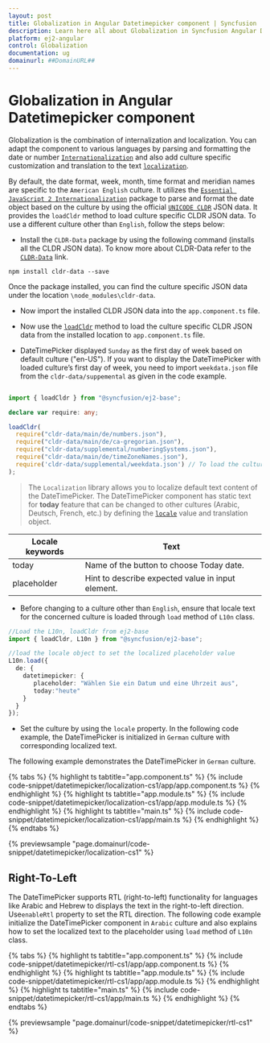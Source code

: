 ```yaml
---
layout: post
title: Globalization in Angular Datetimepicker component | Syncfusion
description: Learn here all about Globalization in Syncfusion Angular Datetimepicker component of Syncfusion Essential JS 2 and more.
platform: ej2-angular
control: Globalization 
documentation: ug
domainurl: ##DomainURL##
---
```


# Globalization in Angular Datetimepicker component

Globalization is the combination of internalization and localization. You can adapt the component to
various languages by parsing and formatting the date or
number [`Internationalization`](../base/internationalization/) and also add culture specific customization and translation to the text [`localization`](../base/localization/).

By default, the date format, week, month, time format and meridian names are specific to the `American English` culture. It utilizes the
[`Essential JavaScript 2 Internationalization`](../base/internationalization)
package to parse and format the date object based on the culture by using the official [`UNICODE CLDR`](http://cldr.unicode.org/)
JSON data. It provides the `loadCldr` method to load culture specific CLDR JSON data. To use a different culture other
than `English`, follow the steps below:

* Install the `CLDR-Data` package by using the following command (installs all the CLDR JSON data). To
  know more about CLDR-Data refer to the [`CLDR-Data`](http://cldr.unicode.org/index/cldr-spec/json) link.

```
npm install cldr-data --save
```

Once the package installed, you can find the culture
specific JSON data under the location `\node_modules\cldr-data`.

* Now import the installed CLDR JSON data into the `app.component.ts` file.

* Now use the
[`loadCldr`](http://ej2.syncfusion.com/documentation/base/internationalization#cldr-data-dependencies)
method
to load the culture specific CLDR JSON data
from the installed location to `app.component.ts` file.

* DateTimePicker displayed `Sunday` as the first day of week based on default culture ("en-US"). If you want to display the DateTimePicker with loaded culture’s first day of week, you need to import `weekdata.json` file from the `cldr-data/suppemental` as given in the code example.

```typescript

import { loadCldr } from "@syncfusion/ej2-base";

declare var require: any;

loadCldr(
  require("cldr-data/main/de/numbers.json"),
  require("cldr-data/main/de/ca-gregorian.json"),
  require("cldr-data/supplemental/numberingSystems.json"),
  require("cldr-data/main/de/timeZoneNames.json"),
  require('cldr-data/supplemental/weekdata.json') // To load the culture based first day of week
);
```

> The `Localization` library allows you to localize default text content of the DateTimePicker. The DateTimePicker component has static text for  **today** feature that can be changed to other cultures (Arabic, Deutsch, French, etc.) by defining the
[`locale`](https://ej2.syncfusion.com/angular/documentation/api/datetimepicker#locale) value and translation object.

Locale keywords |Text
-----|-----
today | Name of the button to choose Today date.
placeholder | Hint to describe expected value in input element.

* Before changing to a culture other than `English`, ensure that locale text for the concerned culture is loaded through `load` method of
  `L10n` class.

```typescript
//Load the L10n, loadCldr from ej2-base
import { loadCldr, L10n } from "@syncfusion/ej2-base";

//load the locale object to set the localized placeholder value
L10n.load({
  de: {
    datetimepicker: {
       placeholder: "Wählen Sie ein Datum und eine Uhrzeit aus",
       today:"heute"
    }
  }
});

```

* Set the culture by using the `locale` property.
In the following code example, the DateTimePicker is initialized in `German` culture with
corresponding localized text.

The following example demonstrates the DateTimePicker in `German` culture.

{% tabs %}
{% highlight ts tabtitle="app.component.ts" %}
{% include code-snippet/datetimepicker/localization-cs1/app/app.component.ts %}
{% endhighlight %}
{% highlight ts tabtitle="app.module.ts" %}
{% include code-snippet/datetimepicker/localization-cs1/app/app.module.ts %}
{% endhighlight %}
{% highlight ts tabtitle="main.ts" %}
{% include code-snippet/datetimepicker/localization-cs1/app/main.ts %}
{% endhighlight %}
{% endtabs %}
  
{% previewsample "page.domainurl/code-snippet/datetimepicker/localization-cs1" %}

## Right-To-Left

The DateTimePicker supports RTL (right-to-left) functionality for languages like Arabic and Hebrew
to displays the text in the right-to-left direction.
Use`enableRtl` property to set the RTL direction.
The following code example initialize the DateTimePicker component in `Arabic` culture and
also explains how to set the localized text to the placeholder using `load` method of `L10n` class.

{% tabs %}
{% highlight ts tabtitle="app.component.ts" %}
{% include code-snippet/datetimepicker/rtl-cs1/app/app.component.ts %}
{% endhighlight %}
{% highlight ts tabtitle="app.module.ts" %}
{% include code-snippet/datetimepicker/rtl-cs1/app/app.module.ts %}
{% endhighlight %}
{% highlight ts tabtitle="main.ts" %}
{% include code-snippet/datetimepicker/rtl-cs1/app/main.ts %}
{% endhighlight %}
{% endtabs %}
  
{% previewsample "page.domainurl/code-snippet/datetimepicker/rtl-cs1" %}